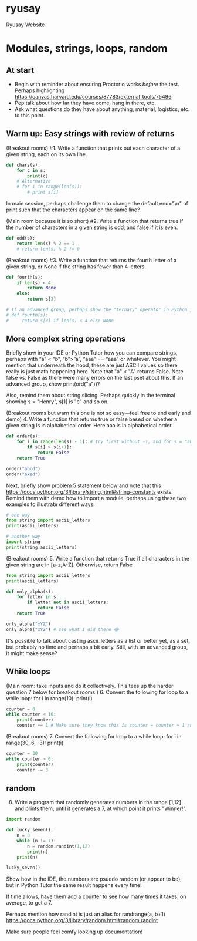 # ryusay
Ryusay Website

# Modules, strings, loops, random

## At start

* Begin with reminder about ensuring Proctorio works *before* the test. Perhaps highlighting https://canvas.harvard.edu/courses/87783/external_tools/75496
* Pep talk about how far they have come, hang in there, etc.
* Ask what questions do they have about anything, material, logistics, etc. to this point.


## Warm up: Easy strings with review of returns

(Breakout rooms)
#1. Write a function that prints out each character of a given string, each on its own line.

```python
def chars(s):
    for c in s:
        print(c)
    # Alternative
    # for i in range(len(s)):
        # print s[i]
```

In main session, perhaps challenge them to change the default end="\n" of print such that the characters appear on the same line?

(Main room because it is so short)
#2. Write a function that returns true if the number of characters in a given string is odd, and false if it is even.

```python
def odd(s):
    return len(s) % 2 == 1
    # return len(s) % 2 != 0
```

(Breakout rooms)
#3. Write a function that returns the fourth letter of a given string, or None if the string has fewer than 4 letters.

```python
def fourth(s):
    if len(s) < 4:
        return None
    else:
        return s[3]

# If an advanced group, perhaps show the "ternary" operator in Python just to expose them to it.
# def fourth(s):
#     return s[3] if len(s) < 4 else None
```

## More complex string operations

Briefly show in your IDE or Python Tutor how you can compare strings, perhaps with “a” < “b”, “b”>”a”, “aaa” == “aaa” or whatever. You might mention that underneath the hood, these are just ASCII values so there really is just math happening here. Note that "a" < "A" returns False. Note false vs. False as there were many errors on the last pset about this. If an advanced group, show print(ord("a"))?

Also, remind them about string slicing. Perhaps quickly in the terminal showing s = "Henry", s[1] is "e" and so on.

(Breakout rooms but warn this one is not so easy—feel free to end early and demo)
4. Write a function that returns true or false based on whether a given string is in alphabetical order. Here aaa is in alphabetical order.

```python
def order(s):
    for i in range(len(s) - 1): # try first without -1, and for s = "abcax". Then show error with "abcd".
        if s[i] > s[i+1]:
            return False
    return True

order("abcd")
order("axed")
```

Next, briefly show problem 5 statement below and note that this https://docs.python.org/3/library/string.html#string-constants exists. Remind them with demo how to import a module, perhaps using these two examples to illustrate different ways:

```python
# one way
from string import ascii_letters
print(ascii_letters)

# another way
import string
print(string.ascii_letters)
```

(Breakout rooms)
5. Write a function that returns True if all characters in the given string are in [a-z,A-Z]. Otherwise, return False

```python
from string import ascii_letters
print(ascii_letters)

def only_alpha(s):
    for letter in s:
        if letter not in ascii_letters:
            return False
    return True

only_alpha("xYZ")
only_alpha("xY2") # see what I did there 😂
```

It's possible to talk about casting ascii_letters as a list or better yet, as a set, but probably no time and perhaps a bit early. Still, with an advanced group, it might make sense?

## While loops

(Main room: take inputs and do it collectively. This tees up the harder question 7 below for breakout rooms.)
6. Convert the following for loop to a while loop:
	for i in range(10):
		print(i)

```python
counter = 0
while counter < 10:
    print(counter)
    counter += 1 # Make sure they know this is counter = counter + 1 and read = as "gets" not "equals" to be instructively pedantic.
```

(Breakout rooms)
7. Convert the following for loop to a while loop:
	for i in range(30, 6, -3):
		print(i)

```python
counter = 30
while counter > 6:
    print(counter)
    counter -= 3
```

## random

8. Write a program that randomly generates numbers in the range [1,12] and prints them, until it generates a 7, at which point it prints "Winner!".

```python
import random

def lucky_seven():
    n = 0
    while (n != 7):
        n = random.randint(1,12)
        print(n)
    print(n)

lucky_seven()
```

Show how in the IDE, the numbers are psuedo random (or appear to be), but in Python Tutor the same result happens every time!

If time allows, have them add a counter to see how many times it takes, on average, to get a 7.

Perhaps mention how randint is just an alias for randrange(a, b+1)
https://docs.python.org/3/library/random.html#random.randint

Make sure people feel comfy looking up documentation!
